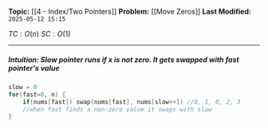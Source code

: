 **Topic:** [[4 - Index/Two Pointers]]
**Problem:**  [[Move Zeros]]
**Last Modified:**  `2025-05-12 15:15`

 $TC: O(n)$
 $SC: O(1)$

---
##### **Intuition**: Slow pointer runs if **x** is not zero. It gets **swapped** with **fast pointer's value**

 
```cpp
slow = 0
for(fast=0, n) {
	if(nums[fast]) swap(nums[fast], nums[slow++]) //0, 1, 0, 2, 3 
	//when fast finds a non-zero value it swaps with slow
}

```

